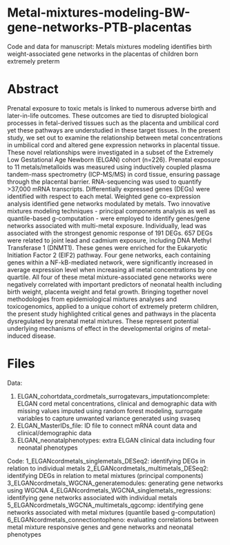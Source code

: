 # Metal-mixtures-modeling-BW-gene-networks-PTB-placentas
Code and data for manuscript: Metals mixtures modeling identifies birth weight-associated gene networks in the placentas of children born extremely preterm

# Abstract 
Prenatal exposure to toxic metals is linked to numerous adverse birth and later-in-life outcomes. These outcomes are tied to disrupted biological processes in fetal-derived tissues such as the placenta and umbilical cord yet these pathways are understudied in these target tissues. In the present study, we set out to examine the relationship between metal concentrations in umbilical cord and altered gene expression networks in placental tissue. These novel relationships were investigated in a subset of the Extremely Low Gestational Age Newborn (ELGAN) cohort (n=226). Prenatal exposure to 11 metals/metalloids was measured using inductively coupled plasma tandem-mass spectrometry (ICP-MS/MS) in cord tissue, ensuring passage through the placental barrier. RNA-sequencing was used to quantify >37,000 mRNA transcripts. Differentially expressed genes (DEGs) were identified with respect to each metal. Weighted gene co-expression analysis identified gene networks modulated by metals. Two innovative mixtures modeling techniques - principal components analysis as well as quantile-based g-computation - were employed to identify genes/gene networks associated with multi-metal exposure. Individually, lead was associated with the strongest genomic response of 191 DEGs. 657 DEGs were related to joint lead and cadmium exposure, including DNA Methyl Transferase 1 (DNMT1). These genes were enriched for the Eukaryotic Initiation Factor 2 (EIF2) pathway. Four gene networks, each containing genes within a NF-kB-mediated network, were significantly increased in average expression level when increasing all metal concentrations by one quartile. All four of these metal mixture-associated gene networks were negatively correlated with important predictors of neonatal health including birth weight, placenta weight and fetal growth. Bringing together novel methodologies from epidemiological mixtures analyses and toxicogenomics, applied to a unique cohort of extremely preterm children, the present study highlighted critical genes and pathways in the placenta dysregulated by prenatal metal mixtures. These represent potential underlying mechanisms of effect in the developmental origins of metal-induced disease.  

# Files 
Data: 
1. ELGAN_cohortdata_cordmetals_surrogatevars_imputationcomplete: ELGAN cord metal concentrations, clinical and demographic data with missing values imputed using random forest modeling, surrogate variables to capture unwanted variance generated using svaseq 
2. ELGAN_MasterIDs_file: ID file to connect mRNA count data and clinical/demographic data 
3. ELGAN_neonatalphenotypes: extra ELGAN clinical data including four neonatal phenotypes 

Code: 
1_ELGANcordmetals_singlemetals_DESeq2: identifying DEGs in relation to individual metals 
2_ELGANcordmetals_multimetals_DESeq2: identifying DEGs in relation to metal mixtures (principal components) 
3_ELGANcordmetals_WGCNA_generatemodules: generating gene networks using WGCNA
4_ELGANcordmetals_WGCNA_singlemetals_regressions: identifying gene networks associated with individual metals
5_ELGANcordmetals_WGCNA_multimetals_qgcomp: identifying gene networks associated with metal mixtures (quantile based g-computation)
6_ELGANcordmetals_connectiontopheno: evaluating correlations between metal mixture responsive genes and gene networks and neonatal phenotypes 
